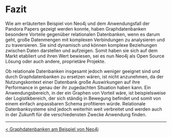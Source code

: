 # Fazit 

Wie am erläuterten Beispiel von Neo4j und dem Anwendungsfall der Pandora Papers gezeigt werden konnte,
haben Graphdatenbanken besondere Vorteile gegenüber relationalen Datenbanken, wenn es darum geht, große Datenmengen
mit komplexen Verbindungen zu analysieren und zu traversieren. 
Sie sind dynamisch und können komplexe Beziehungen zwischen Daten darstellen und aufzeigen.
Somit haben sie sich auf dem Markt etabliert und ihren Wert bewiesen, sei es nun Neo4j als Open Source Lösung
oder auch andere, proprietäre Projekte.

Ob relationale Datenbanken insgesamt jedoch weniger geeignet sind und durch Graphdatenbanken zu ersetzen wären, ist nicht anzunehmen, 
da der Nutzungskontext einer Datenbank große Auswirkungen auf ihre Performance in genau der ihr zugedachten Situation haben kann.
Ein Anwendungsbereich, in der ein Graphen von Vorteil wäre, ist beispielsweise der Logistikbereich, der sich ständig
in Bewegung befindet und somit von einem einfach anpassbaren Schema profitieren würde.
Relationale Datenbanksysteme sind jedoch weiterhin weit verbreitet und werden auch in der Zukunft für die verschiedensten 
Zwecke Anwendung finden.

<hr>

[< Graphdatenbanken am Beispiel von Neo4j](./4_Neo4J.md)

